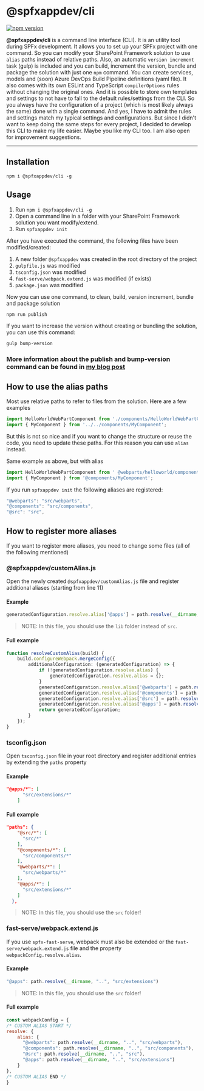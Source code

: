# @spfxappdev/cli

[![npm version](https://badge.fury.io/js/@spfxappdev%2Fcli.svg)](https://badge.fury.io/js/@spfxappdev%2Fcli.svg)

**@spfxappdev/cli** is a command line interface (CLI). It is an utility tool during SPFx development. It allows you to set up your SPFx project with one command. So you can modify your SharePoint Framework solution to use `alias` paths instead of relative paths. 
Also, an automatic `version increment` task (gulp) is included and you can build, increment the version, bundle and package the solution with just one `npm` command. You can create services, models and (soon) Azure DevOps Build Pipeline definitions (yaml file). It also comes with its own ESLint and TypeScript `compilerOptions` rules without changing the original ones. And it is possible to store own templates and settings to not have to fall to the default rules/settings from the CLI. So you always have the configuration of a project (which is most likely always the same) done with a single command. And yes, I have to admit the rules and settings match my typical settings and configurations. But since I didn't want to keep doing the same steps for every project, I decided to develop this CLI to make my life easier. Maybe you like my CLI too. I am also open for improvement suggestions.


---

## Installation

`npm i @spfxappdev/cli -g`

## Usage

1. Run `npm i @spfxappdev/cli -g`
2. Open a command line in a folder with your SharePoint Framework solution you want modify/extend.
3. Run `spfxappdev init`

After you have executed the command, the following files have been modified/created:

1. A new folder `@spfxappdev` was created in the root directory of the project
2. `gulpfile.js` was modified
3. `tsconfig.json` was modified
4. `fast-serve/webpack.extend.js` was modified (if exists)
5. `package.json` was modified

Now you can use one command, to clean, build, version increment, bundle and package solution

```bash
npm run publish
```

If you want to increase the version without creating or bundling the solution, you can use this command:

```bash
gulp bump-version
```

### More information about the publish and bump-version command can be found in [my blog post](https://spfx-app.dev/package-spfx-solution-with-one-command-and-automatically-increase-the-version)

## How to use the alias paths

Most use relative paths to refer to files from the solution. Here are a few examples

```typescript
import HelloWorldWebPartComponent from './components/HelloWorldWebPartComponent';
import { MyComponent } from '../../components/MyComponent';
```

But this is not so nice and if you want to change the structure or reuse the code, you need to update these paths. 
For this reason you can use `alias` instead. 

Same example as above, but with alias

```typescript
import HelloWorldWebPartComponent from ' @webparts/helloworld/components/HelloWorldWebPartComponent';
import { MyComponent } from '@components/MyComponent';
```

If you run `spfxappdev init` the following aliases are registered:

```typescript
"@webparts": "src/webparts",
"@components": "src/components",
"@src": "src",
```

## How to register more aliases

If you want to register more aliases, you need to change some files (all of the following mentioned)

### @spfxappdev/customAlias.js

Open the newly created `@spfxappdev/customAlias.js` file and register additional aliases (starting from line 11)

#### Example

```typescript
generatedConfiguration.resolve.alias['@apps'] = path.resolve(__dirname, '..', 'lib/extensions');
```

> NOTE: In this file, you should use the `lib` folder instead of `src`.


#### Full example

```typescript
function resolveCustomAlias(build) {
    build.configureWebpack.mergeConfig({
        additionalConfiguration: (generatedConfiguration) => {
            if (!generatedConfiguration.resolve.alias) {
                generatedConfiguration.resolve.alias = {};
            }
            generatedConfiguration.resolve.alias['@webparts'] = path.resolve(__dirname, '..', 'lib/webparts');
            generatedConfiguration.resolve.alias['@components'] = path.resolve(__dirname, '..', 'lib/components');
            generatedConfiguration.resolve.alias['@src'] = path.resolve(__dirname, '..', 'lib');
            generatedConfiguration.resolve.alias['@apps'] = path.resolve(__dirname, '..', 'lib/extensions');
            return generatedConfiguration;
        }
    });
}
```


### tsconfig.json

Open `tsconfig.json` file in your root directory and register additional entries by extending the `paths` property

#### Example

```json
"@apps/*": [
      "src/extensions/*"
    ]
```

#### Full example

```json
"paths": {
    "@src/*": [
      "src/*"
    ],
    "@components/*": [
      "src/components/*"
    ],
    "@webparts/*": [
      "src/webparts/*"
    ],
    "@apps/*": [
      "src/extensions/*"
    ]
  },
```

> NOTE: In this file, you should use the `src` folder!

### fast-serve/webpack.extend.js

If you use `spfx-fast-serve`, webpack must also be extended or the `fast-serve/webpack.extend.js` file and the property `webpackConfig.resolve.alias`. 

#### Example

```javascript
"@apps": path.resolve(__dirname, "..", "src/extensions")
```

> NOTE: In this file, you should use the `src` folder!

#### Full example

```javascript
const webpackConfig = {
/* CUSTOM ALIAS START */
resolve: {
    alias: {
      "@webparts": path.resolve(__dirname, "..", "src/webparts"),
      "@components": path.resolve(__dirname, "..", "src/components"),
      "@src": path.resolve(__dirname, "..", "src"),
      "@apps": path.resolve(__dirname, "..", "src/extensions")
    }
},
/* CUSTOM ALIAS END */
}
```